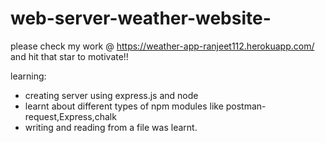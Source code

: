# web-server-weather-website-
please check my work @ https://weather-app-ranjeet112.herokuapp.com/ and hit that star to motivate!!

learning:
 - creating server using express.js and node 
 - learnt about different types of npm modules like postman-request,Express,chalk
 - writing and reading from a file was learnt.

